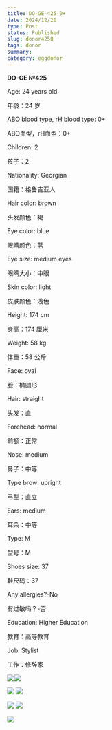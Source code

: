 ```yaml
---
title: DO-GE-425-0+
date: 2024/12/20
type: Post
status: Published
slug: donor4250
tags: donor
summary: 
category: eggdonor
---
```


__DO\-GE №425__

Age: 24 years old

年龄：24 岁

ABO blood type, rH blood type: 0\+

ABO血型，rH血型：0\+

Children: 2

孩子：2

Nationality: Georgian

国籍：格鲁吉亚人

Hair color: brown

头发颜色：褐

Eye color: blue

眼睛颜色：蓝

Eye size: medium eyes

眼睛大小：中眼

Skin color: light

皮肤颜色：浅色

Height: 174 cm

身高：174 厘米

Weight: 58 kg

体重：58 公斤

Face: oval

脸：椭圆形

Hair: straight

头发：直

Forehead: normal

前额：正常

Nose: medium

鼻子：中等

Type brow: upright

弓型：直立

Ears: medium

耳朵：中等

Type: M

型号：M

Shoes size: 37

鞋尺码：37

Any allergies?\-No

有过敏吗？\-否

Education: Higher Education

教育：高等教育

Job: Stylist

工作：修辞家

![](media/937c0302_01_140328.png)![](media/937c0302_02_140328.png)

![](media/937c0302_03_140328.png)   ![](media/937c0302_04_140328.png)

![](media/937c0302_05_140328.png)  ![](media/937c0302_06_140328.png)

![](media/937c0302_07_140328.png)